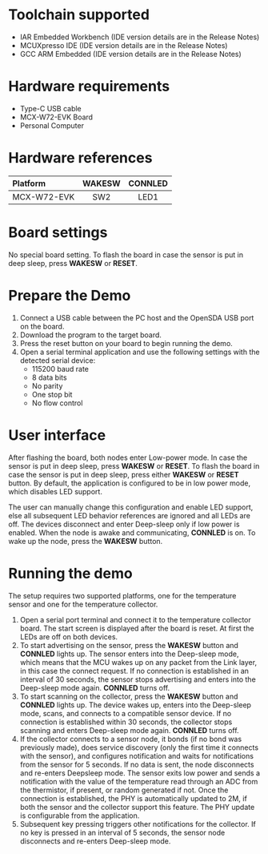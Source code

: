 Toolchain supported
===================
- IAR Embedded Workbench (IDE version details are in the Release Notes)
- MCUXpresso IDE (IDE version details are in the Release Notes)
- GCC ARM Embedded (IDE version details are in the Release Notes)

Hardware requirements
=====================
- Type-C USB cable
- MCX-W72-EVK Board
- Personal Computer

Hardware references
=====================
|   Platform   |  WAKESW  | CONNLED |
|:-------------|:--------:|:-------:|
| MCX-W72-EVK  | SW2      | LED1    |

Board settings
==============
No special board setting.
To flash the board in case the sensor is put in deep sleep, press **WAKESW** or **RESET**.

Prepare the Demo
================
1.  Connect a USB cable between the PC host and the OpenSDA USB port on the board.
3.  Download the program to the target board.
4.  Press the reset button on your board to begin running the demo.
5.  Open a serial terminal application and use the following settings with the detected serial device:
    - 115200 baud rate
    - 8 data bits
    - No parity
    - One stop bit
    - No flow control

User interface
================
After flashing the board, both nodes enter Low-power mode. In case the sensor is put in deep sleep, press **WAKESW** or **RESET**. To flash the board in case the sensor is put in deep sleep, press either **WAKESW** or **RESET** button. By default, the application is configured to be in low power mode, which disables LED support.

The user can manually change this configuration and enable LED support, else all subsequent LED behavior references are ignored and all LEDs are off. The devices disconnect and enter Deep-sleep only if low power is enabled. When the node is awake and communicating, **CONNLED** is on. To wake up the node, press the **WAKESW** button.

Running the demo
================
The setup requires two supported platforms, one for the temperature sensor and one for the temperature collector.
1. Open a serial port terminal and connect it to the temperature collector board. The start screen is displayed after the board is reset. At first the LEDs are off on both devices.
2. To start advertising on the sensor, press the **WAKESW** button and **CONNLED** lights up. The sensor enters into the Deep-sleep mode, which means that the MCU wakes up on any packet from the Link layer, in this case the connect request. If no connection is established in an interval of 30 seconds, the sensor stops advertising and enters into the Deep-sleep mode again. **CONNLED** turns off.
3. To start scanning on the collector, press the **WAKESW** button and **CONNLED** lights up. The device wakes up, enters into the Deep-sleep mode, scans, and connects to a compatible sensor device. If no connection is established within 30 seconds, the collector stops scanning and enters Deep-sleep mode again. **CONNLED** turns off.
4. If the collector connects to a sensor node, it bonds (if no bond was previously made), does service discovery (only the first time it connects with the sensor), and configures notification and waits for notifications from the sensor for 5 seconds. If no data is sent, the node disconnects and re-enters Deepsleep mode. The sensor exits low power and sends a notification with the value of the temperature read through an ADC from the thermistor, if present, or random generated if not. Once the connection is established, the PHY is automatically updated to 2M, if both the sensor and the collector support this feature. The PHY update is configurable from the application.
5. Subsequent key pressing triggers other notifications for the collector. If no key is pressed in an interval of 5 seconds, the sensor node disconnects and re-enters Deep-sleep mode.